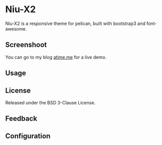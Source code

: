 # Niu-X2
Niu-X2 is a responsive theme for pelican, built with bootstrap3 and font-awesome.

## Screenshoot
You can go to my blog [atime.me](http://atime.me) for a live demo.

## Usage

## License

Released under the BSD 3-Clause License.

## Feedback

## Configuration


